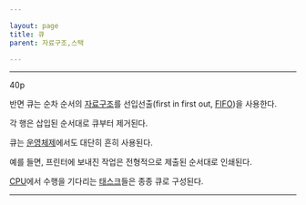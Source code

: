 ```yaml
---

layout: page
title: 큐
parent: 자료구조,스택

---
```


***

40p

반면 큐는 순차 순서의 [자료구조](자료구조.md)를 선입선출(first in first out, [FIFO](FIFO.md))을 사용한다.

각 행은 삽입된 순서대로 큐부터 제거된다.

큐는 [운영체제](운영체제.md)에서도 대단히 흔히 사용된다.

예를 들면, 프린터에 보내진 작업은 전형적으로 제출된 순서대로 인쇄된다.

[CPU](CPU.md)에서 수행을 기다리는 [태스크](태스크.md)들은 종종 큐로 구성된다.

***